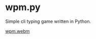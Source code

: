 # wpm.py
Simple cli typing game written in Python.

[wpm.webm](https://user-images.githubusercontent.com/79036875/195961676-c7d86dc1-efbe-49a9-84ee-9b752af8347a.webm)
